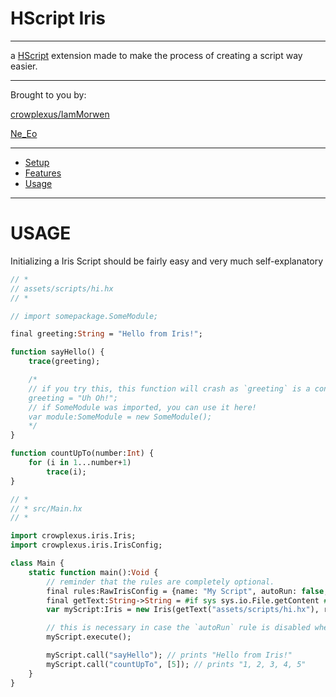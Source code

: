 # HScript Iris

---

a [HScript](https://github.com/HaxeFoundation/hscript) extension made to make the process of creating a script way easier.

---

Brought to you by:

[crowplexus/IamMorwen](https://github.com/crowplexus)

[Ne_Eo](https://github.com/NeeEoo)

---

- [Setup](docs/SETUP.md)
- [Features](docs/FEATURES.md)
- [Usage](#usage)

---

# USAGE

Initializing a Iris Script should be fairly easy and very much self-explanatory

```haxe
// *
// assets/scripts/hi.hx
// *

// import somepackage.SomeModule;

final greeting:String = "Hello from Iris!";

function sayHello() {
	trace(greeting);

	/*
	// if you try this, this function will crash as `greeting` is a constant value
	greeting = "Uh Oh!";
	// if SomeModule was imported, you can use it here!
	var module:SomeModule = new SomeModule();
	*/
}

function countUpTo(number:Int) {
	for (i in 1...number+1)
		trace(i);
}

// *
// * src/Main.hx
// *

import crowplexus.iris.Iris;
import crowplexus.iris.IrisConfig;

class Main {
	static function main():Void {
		// reminder that the rules are completely optional.
		final rules:RawIrisConfig = {name: "My Script", autoRun: false, autoPreset: true};
		final getText:String->String = #if sys sys.io.File.getContent #elseif openfl openfl.utils.Assets.getText #end;
		var myScript:Iris = new Iris(getText("assets/scripts/hi.hx"), rules);

		// this is necessary in case the `autoRun` rule is disabled when initializing the script, if not it will initialize by itself.
		myScript.execute();

		myScript.call("sayHello"); // prints "Hello from Iris!"
		myScript.call("countUpTo", [5]); // prints "1, 2, 3, 4, 5"
	}
}

```
